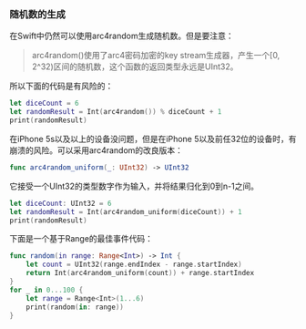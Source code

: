   
### 随机数的生成
在Swift中仍然可以使用arc4random生成随机数。但是要注意：
> arc4random()使用了arc4密码加密的key stream生成器，产生一个[0, 2^32)区间的随机数，这个函数的返回类型永远是UInt32。

所以下面的代码是有风险的：
```Swift 
let diceCount = 6
let randomResult = Int(arc4random()) % diceCount + 1
print(randomResult)
```
在iPhone 5s以及以上的设备没问题，但是在iPhone 5以及前任32位的设备时，有崩溃的风险。可以采用arc4random的改良版本：
```Swift 
func arc4random_uniform(_: UInt32) -> UInt32
```
它接受一个UInt32的类型数字作为输入，并将结果归化到0到n-1之间。
```Swift
let diceCount: UInt32 = 6
let randomResult = Int(arc4random_uniform(diceCount)) + 1
print(randomResult)
```
下面是一个基于Range的最佳事件代码：
```Swift
func random(in range: Range<Int>) -> Int {
    let count = UInt32(range.endIndex - range.startIndex)
    return Int(arc4random_uniform(count)) + range.startIndex
}
for _ in 0...100 {
    let range = Range<Int>(1...6)
    print(random(in: range))
}
```






